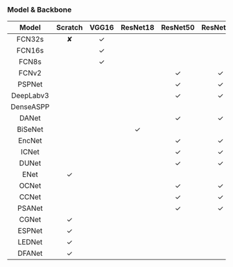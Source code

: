 ### Model & Backbone

|   Model   | Scratch | VGG16 | ResNet18 | ResNet50 | ResNet101 | ResNet152 | DenseNet121 | DenseNet169 |
| :-------: | :-----: | :---: | :------: | :------: | :-------: | :-------: | :---------: | :---------: |
|  FCN32s   |    ✘    |   ✓   |          |          |           |           |             |             |
|  FCN16s   |         |   ✓   |          |          |           |           |             |             |
|   FCN8s   |         |   ✓   |          |          |           |           |             |             |
|   FCNv2   |         |       |          |    ✓     |     ✓     |     ✓     |             |             |
|  PSPNet   |         |       |          |    ✓     |     ✓     |     ✓     |             |             |
| DeepLabv3 |         |       |          |    ✓     |     ✓     |     ✓     |             |             |
| DenseASPP |         |       |          |          |           |           |      ✓      |      ✓      |
|   DANet   |         |       |          |    ✓     |     ✓     |     ✓     |             |             |
|  BiSeNet  |         |       |    ✓     |          |           |           |             |             |
|  EncNet   |         |       |          |    ✓     |     ✓     |     ✓     |             |             |
|   ICNet   |         |       |          |    ✓     |     ✓     |     ✓     |             |             |
|   DUNet   |         |       |          |    ✓     |     ✓     |     ✓     |             |             |
|   ENet    |    ✓    |       |          |          |           |           |             |             |
|   OCNet   |         |       |          |    ✓     |     ✓     |     ✓     |             |             |
|   CCNet   |         |       |          |    ✓     |     ✓     |     ✓     |             |             |
|   PSANet  |         |       |          |    ✓     |     ✓     |     ✓     |             |             |
|   CGNet   |    ✓    |       |          |          |           |           |             |             |
|   ESPNet  |    ✓    |       |          |          |           |           |             |             |
|   LEDNet  |    ✓    |       |          |          |           |           |             |             |
|   DFANet  |    ✓    |       |          |          |           |           |             |             |
